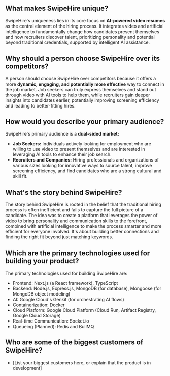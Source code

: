 ## What makes SwipeHire unique?

SwipeHire's uniqueness lies in its core focus on **AI-powered video resumes** as the central element of the hiring process. It integrates video and artificial intelligence to fundamentally change how candidates present themselves and how recruiters discover talent, prioritizing personality and potential beyond traditional credentials, supported by intelligent AI assistance.

## Why should a person choose SwipeHire over its competitors?

A person should choose SwipeHire over competitors because it offers a more **dynamic, engaging, and potentially more effective** way to connect in the job market. Job seekers can truly express themselves and stand out through video with AI tools to help them, while recruiters gain deeper insights into candidates earlier, potentially improving screening efficiency and leading to better-fitting hires.

## How would you describe your primary audience?

SwipeHire's primary audience is a **dual-sided market:**

- **Job Seekers:** Individuals actively looking for employment who are willing to use video to present themselves and are interested in leveraging AI tools to enhance their job search.
- **Recruiters and Companies:** Hiring professionals and organizations of various sizes looking for innovative ways to source talent, improve screening efficiency, and find candidates who are a strong cultural and skill fit.

## What's the story behind SwipeHire?

The story behind SwipeHire is rooted in the belief that the traditional hiring process is often inefficient and fails to capture the full picture of a candidate. The idea was to create a platform that leverages the power of video to bring personality and communication skills to the forefront, combined with artificial intelligence to make the process smarter and more efficient for everyone involved. It's about building better connections and finding the right fit beyond just matching keywords.

## Which are the primary technologies used for building your product?

The primary technologies used for building SwipeHire are:

- Frontend: Next.js (a React framework), TypeScript
- Backend: Node.js, Express.js, MongoDB (for database), Mongoose (for MongoDB object modeling)
- AI: Google Cloud's Genkit (for orchestrating AI flows)
- Containerization: Docker
- Cloud Platform: Google Cloud Platform (Cloud Run, Artifact Registry, Google Cloud Storage)
- Real-time Communication: Socket.io
- Queueing (Planned): Redis and BullMQ

## Who are some of the biggest customers of SwipeHire?

- [List your biggest customers here, or explain that the product is in development]